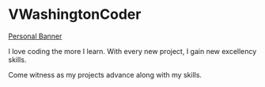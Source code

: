 # VWashingtonCoder
[Personal Banner](images/personalbanner.png)

I love coding the more I learn. With every new project, I gain new excellency skills.

Come witness as my projects advance along with my skills. 